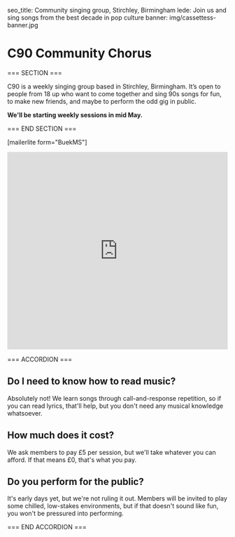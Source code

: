 seo_title: Community singing group, Stirchley, Birmingham
lede: Join us and sing songs from the best decade in pop culture
banner: img/cassettess-banner.jpg

# C90 Community Chorus

=== SECTION ===

C90 is a weekly singing group based in Stirchley, Birmingham. It’s open to people from 18 up who want to come together and sing 90s songs for fun, to make new friends, and maybe to perform the odd gig in public.

**We'll be starting weekly sessions in mid May.**

=== END SECTION ===

[mailerlite form="BuekMS"]

<iframe src="https://www.google.com/maps/embed?pb=!1m18!1m12!1m3!1d2432.902043694736!2d-1.9117724878748166!3d52.42657257192022!2m3!1f0!2f0!3f0!3m2!1i1024!2i768!4f13.1!3m3!1m2!1s0x4870be9e9359a543%3A0xab481b99b2a48002!2sThe%20Hub%20Hazelwell!5e0!3m2!1sen!2suk!4v1741874121828!5m2!1sen!2suk" width="100%" height="450" frameborder="0" loading="lazy" referrerpolicy="no-referrer-when-downgrade" class="rounded shadow-lg margin-bottom-5"></iframe>

=== ACCORDION ===

## Do I need to know how to read music?

Absolutely not! We learn songs through call-and-response repetition, so if you can read lyrics, that'll help, but you don't need any musical knowledge whatsoever.

## How much does it cost?

We ask members to pay £5 per session, but we'll take whatever you can afford. If that means £0, that's what you pay.

## Do you perform for the public?

It's early days yet, but we're not ruling it out. Members will be invited to play some chilled, low-stakes environments, but if that doesn't sound like fun, you won't be pressured into performing.

=== END ACCORDION ===
